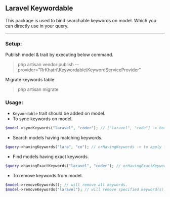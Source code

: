 ## Laravel Keywordable
This package is used to bind searchable keywords on model. Which you can directly use in your query.

<hr/>

### Setup:

Publish model & trait by executing below command.
>php artisan vendor:publish --provider="RrKhatri\Keywordable\KeywordServiceProvider"

Migrate keywords table
>php artisan migrate

### Usage:
- `Keywordable` trait should be added on model.
- To sync keywords on model.
 ```php
 $model->syncKeywords("laravel", "coder"); // ["laravel", "code"] -> both will work.
 ```
- Search models having matching keywords.
```php
$query->havingKeywords("lara", "co"); // orHavingKeywords -> to apply filter as OR.
```
- Find models having exact keywords.
```php
$query->havingExactKeywords("laravel", "coder"); // orHavingExactKeywords -> to apply filter as OR.
```
- To remove keywords from model.
```php
$model->removeKeywords(); // will remove all keywords.
$model->removeKeywords("laravel"); // will remove specified keyword(s).
```
